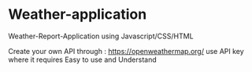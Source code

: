 # Weather-application

Weather-Report-Application  using Javascript/CSS/HTML

Create your own API through : https://openweathermap.org/
use API key where it requires
Easy to use and Understand

